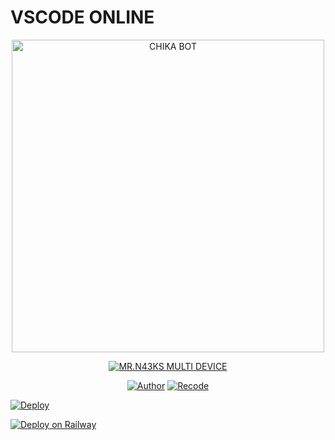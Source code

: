 # VSCODE ONLINE
<p align="center">
<img src="https://k.top4top.io/p_180036row0.jpg" alt="CHIKA BOT" width="500"/>


</p>
<p align="center">
<a href="#"><img title="MR.N43KS MULTI DEVICE" src="https://img.shields.io/badge/MR-N43KS%20MULTI%20DEVICE-green?colorA=%23ff0000&colorB=%23017e40&style=for-the-badge"></a>
</p>
<p align="center">
<a href="https://github.com/MR-N43KS"><img title="Author" src="https://img.shields.io/badge/Author-MR.N43KS-red.svg?style=for-the-badge&logo=github"></a>
<a href="https://github.com/MR-N43KS/vscode"><img title="Recode" src="https://img.shields.io/badge/Recode-TEMAN:)-red.svg?style=for-the-badge&logo=github"></a>
</p>

[![Deploy](https://www.herokucdn.com/deploy/button.svg)](https://github.com/MR.N43KS/vscode)

[![Deploy on Railway](https://railway.app/button.svg)](https://railway.app/new/template?template=https://github.com/MR-N43KS/vscode)
